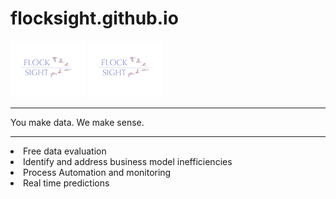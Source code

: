 # flocksight.github.io
<img src="https://github.com/flocksight/flocksight.github.io/blob/master/card.png">
<img src="card.png">

<hr>
You make data.  We make sense.

<hr>
<li> Free data evaluation
<li> Identify and address business model inefficiencies
<li> Process Automation and monitoring
<li> Real time predictions
